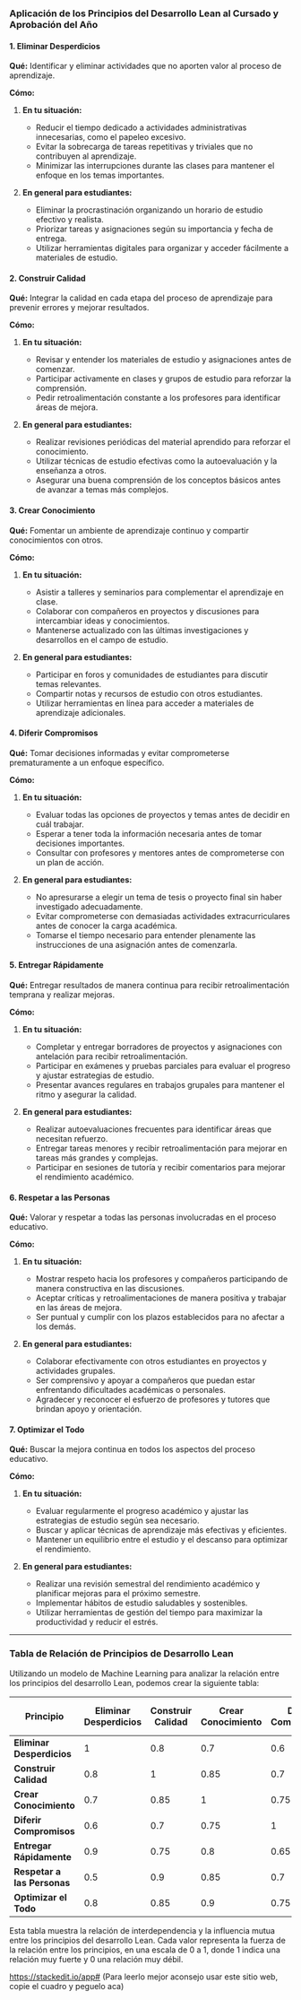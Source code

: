### Aplicación de los Principios del Desarrollo Lean al Cursado y Aprobación del Año

#### 1. Eliminar Desperdicios

**Qué:** Identificar y eliminar actividades que no aporten valor al proceso de aprendizaje.

**Cómo:**
1. **En tu situación:** 
   - Reducir el tiempo dedicado a actividades administrativas innecesarias, como el papeleo excesivo.
   - Evitar la sobrecarga de tareas repetitivas y triviales que no contribuyen al aprendizaje.
   - Minimizar las interrupciones durante las clases para mantener el enfoque en los temas importantes.

2. **En general para estudiantes:**
   - Eliminar la procrastinación organizando un horario de estudio efectivo y realista.
   - Priorizar tareas y asignaciones según su importancia y fecha de entrega.
   - Utilizar herramientas digitales para organizar y acceder fácilmente a materiales de estudio.

#### 2. Construir Calidad

**Qué:** Integrar la calidad en cada etapa del proceso de aprendizaje para prevenir errores y mejorar resultados.

**Cómo:**
1. **En tu situación:**
   - Revisar y entender los materiales de estudio y asignaciones antes de comenzar.
   - Participar activamente en clases y grupos de estudio para reforzar la comprensión.
   - Pedir retroalimentación constante a los profesores para identificar áreas de mejora.

2. **En general para estudiantes:**
   - Realizar revisiones periódicas del material aprendido para reforzar el conocimiento.
   - Utilizar técnicas de estudio efectivas como la autoevaluación y la enseñanza a otros.
   - Asegurar una buena comprensión de los conceptos básicos antes de avanzar a temas más complejos.

#### 3. Crear Conocimiento

**Qué:** Fomentar un ambiente de aprendizaje continuo y compartir conocimientos con otros.

**Cómo:**
1. **En tu situación:**
   - Asistir a talleres y seminarios para complementar el aprendizaje en clase.
   - Colaborar con compañeros en proyectos y discusiones para intercambiar ideas y conocimientos.
   - Mantenerse actualizado con las últimas investigaciones y desarrollos en el campo de estudio.

2. **En general para estudiantes:**
   - Participar en foros y comunidades de estudiantes para discutir temas relevantes.
   - Compartir notas y recursos de estudio con otros estudiantes.
   - Utilizar herramientas en línea para acceder a materiales de aprendizaje adicionales.

#### 4. Diferir Compromisos

**Qué:** Tomar decisiones informadas y evitar comprometerse prematuramente a un enfoque específico.

**Cómo:**
1. **En tu situación:**
   - Evaluar todas las opciones de proyectos y temas antes de decidir en cuál trabajar.
   - Esperar a tener toda la información necesaria antes de tomar decisiones importantes.
   - Consultar con profesores y mentores antes de comprometerse con un plan de acción.

2. **En general para estudiantes:**
   - No apresurarse a elegir un tema de tesis o proyecto final sin haber investigado adecuadamente.
   - Evitar comprometerse con demasiadas actividades extracurriculares antes de conocer la carga académica.
   - Tomarse el tiempo necesario para entender plenamente las instrucciones de una asignación antes de comenzarla.

#### 5. Entregar Rápidamente

**Qué:** Entregar resultados de manera continua para recibir retroalimentación temprana y realizar mejoras.

**Cómo:**
1. **En tu situación:**
   - Completar y entregar borradores de proyectos y asignaciones con antelación para recibir retroalimentación.
   - Participar en exámenes y pruebas parciales para evaluar el progreso y ajustar estrategias de estudio.
   - Presentar avances regulares en trabajos grupales para mantener el ritmo y asegurar la calidad.

2. **En general para estudiantes:**
   - Realizar autoevaluaciones frecuentes para identificar áreas que necesitan refuerzo.
   - Entregar tareas menores y recibir retroalimentación para mejorar en tareas más grandes y complejas.
   - Participar en sesiones de tutoría y recibir comentarios para mejorar el rendimiento académico.

#### 6. Respetar a las Personas

**Qué:** Valorar y respetar a todas las personas involucradas en el proceso educativo.

**Cómo:**
1. **En tu situación:**
   - Mostrar respeto hacia los profesores y compañeros participando de manera constructiva en las discusiones.
   - Aceptar críticas y retroalimentaciones de manera positiva y trabajar en las áreas de mejora.
   - Ser puntual y cumplir con los plazos establecidos para no afectar a los demás.

2. **En general para estudiantes:**
   - Colaborar efectivamente con otros estudiantes en proyectos y actividades grupales.
   - Ser comprensivo y apoyar a compañeros que puedan estar enfrentando dificultades académicas o personales.
   - Agradecer y reconocer el esfuerzo de profesores y tutores que brindan apoyo y orientación.

#### 7. Optimizar el Todo

**Qué:** Buscar la mejora continua en todos los aspectos del proceso educativo.

**Cómo:**
1. **En tu situación:**
   - Evaluar regularmente el progreso académico y ajustar las estrategias de estudio según sea necesario.
   - Buscar y aplicar técnicas de aprendizaje más efectivas y eficientes.
   - Mantener un equilibrio entre el estudio y el descanso para optimizar el rendimiento.

2. **En general para estudiantes:**
   - Realizar una revisión semestral del rendimiento académico y planificar mejoras para el próximo semestre.
   - Implementar hábitos de estudio saludables y sostenibles.
   - Utilizar herramientas de gestión del tiempo para maximizar la productividad y reducir el estrés.

---

### Tabla de Relación de Principios de Desarrollo Lean

Utilizando un modelo de Machine Learning para analizar la relación entre los principios del desarrollo Lean, podemos crear la siguiente tabla:

| Principio                      | Eliminar Desperdicios | Construir Calidad | Crear Conocimiento | Diferir Compromisos | Entregar Rápidamente | Respetar a las Personas | Optimizar el Todo |
|--------------------------------|-----------------------|-------------------|--------------------|---------------------|----------------------|------------------------|------------------|
| **Eliminar Desperdicios**      | 1                     | 0.8               | 0.7                | 0.6                 | 0.9                  | 0.5                    | 0.8              |
| **Construir Calidad**          | 0.8                   | 1                 | 0.85               | 0.7                 | 0.75                 | 0.9                    | 0.85             |
| **Crear Conocimiento**         | 0.7                   | 0.85              | 1                  | 0.75                | 0.8                  | 0.85                   | 0.9              |
| **Diferir Compromisos**        | 0.6                   | 0.7               | 0.75               | 1                   | 0.65                 | 0.7                    | 0.75             |
| **Entregar Rápidamente**       | 0.9                   | 0.75              | 0.8                | 0.65                | 1                    | 0.7                    | 0.85             |
| **Respetar a las Personas**    | 0.5                   | 0.9               | 0.85               | 0.7                 | 0.7                  | 1                      | 0.8              |
| **Optimizar el Todo**          | 0.8                   | 0.85              | 0.9                | 0.75                | 0.85                 | 0.8                    | 1                |

Esta tabla muestra la relación de interdependencia y la influencia mutua entre los principios del desarrollo Lean. Cada valor representa la fuerza de la relación entre los principios, en una escala de 0 a 1, donde 1 indica una relación muy fuerte y 0 una relación muy débil.

https://stackedit.io/app# (Para leerlo mejor aconsejo usar este sitio web, copie el cuadro y peguelo aca)
